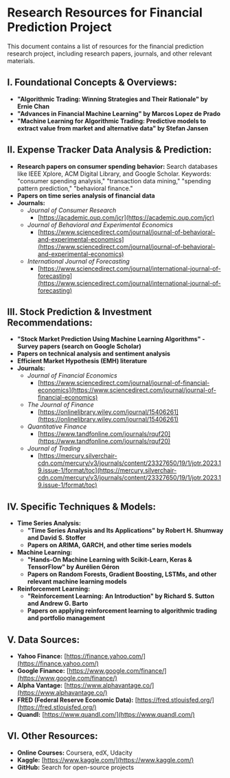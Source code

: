 # Research Resources for Financial Prediction Project

This document contains a list of resources for the financial prediction research project, including research papers, journals, and other relevant materials.

## I. Foundational Concepts & Overviews:

*   **"Algorithmic Trading: Winning Strategies and Their Rationale" by Ernie Chan**
*   **"Advances in Financial Machine Learning" by Marcos Lopez de Prado**
*   **"Machine Learning for Algorithmic Trading: Predictive models to extract value from market and alternative data" by Stefan Jansen**

## II. Expense Tracker Data Analysis & Prediction:

*   **Research papers on consumer spending behavior:** Search databases like IEEE Xplore, ACM Digital Library, and Google Scholar. Keywords: "consumer spending analysis," "transaction data mining," "spending pattern prediction," "behavioral finance."
*   **Papers on time series analysis of financial data**
*   **Journals:**
    *   *Journal of Consumer Research*
        *   [https://academic.oup.com/jcr](https://academic.oup.com/jcr)
    *   *Journal of Behavioral and Experimental Economics*
        *   [https://www.sciencedirect.com/journal/journal-of-behavioral-and-experimental-economics](https://www.sciencedirect.com/journal/journal-of-behavioral-and-experimental-economics)
    *   *International Journal of Forecasting*
        *   [https://www.sciencedirect.com/journal/international-journal-of-forecasting](https://www.sciencedirect.com/journal/international-journal-of-forecasting)

## III. Stock Prediction & Investment Recommendations:

*   **"Stock Market Prediction Using Machine Learning Algorithms" - Survey papers (search on Google Scholar)**
*   **Papers on technical analysis and sentiment analysis**
*   **Efficient Market Hypothesis (EMH) literature**
*   **Journals:**
    *   *Journal of Financial Economics*
        *   [https://www.sciencedirect.com/journal/journal-of-financial-economics](https://www.sciencedirect.com/journal/journal-of-financial-economics)
    *   *The Journal of Finance*
        *   [https://onlinelibrary.wiley.com/journal/15406261](https://onlinelibrary.wiley.com/journal/15406261)
    *   *Quantitative Finance*
        *   [https://www.tandfonline.com/journals/rquf20](https://www.tandfonline.com/journals/rquf20)
    *   *Journal of Trading*
        *   [https://mercury.silverchair-cdn.com/mercury/v3/journals/content/23327650/19/1/jotr.2023.19.issue-1/format/toc](https://mercury.silverchair-cdn.com/mercury/v3/journals/content/23327650/19/1/jotr.2023.19.issue-1/format/toc)

## IV. Specific Techniques & Models:

*   **Time Series Analysis:**
    *   **"Time Series Analysis and Its Applications" by Robert H. Shumway and David S. Stoffer**
    *   **Papers on ARIMA, GARCH, and other time series models**
*   **Machine Learning:**
    *   **"Hands-On Machine Learning with Scikit-Learn, Keras & TensorFlow" by Aurélien Géron**
    *   **Papers on Random Forests, Gradient Boosting, LSTMs, and other relevant machine learning models**
*   **Reinforcement Learning:**
    *   **"Reinforcement Learning: An Introduction" by Richard S. Sutton and Andrew G. Barto**
    *   **Papers on applying reinforcement learning to algorithmic trading and portfolio management**

## V. Data Sources:

*   **Yahoo Finance:** [https://finance.yahoo.com/](https://finance.yahoo.com/)
*   **Google Finance:** [https://www.google.com/finance/](https://www.google.com/finance/)
*   **Alpha Vantage:** [https://www.alphavantage.co/](https://www.alphavantage.co/)
*   **FRED (Federal Reserve Economic Data):** [https://fred.stlouisfed.org/](https://fred.stlouisfed.org/)
*   **Quandl:** [https://www.quandl.com/](https://www.quandl.com/)

## VI. Other Resources:

*   **Online Courses:** Coursera, edX, Udacity
*   **Kaggle:** [https://www.kaggle.com/](https://www.kaggle.com/)
*   **GitHub:** Search for open-source projects

 
